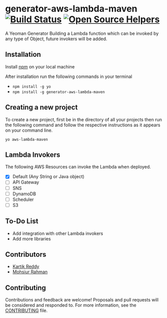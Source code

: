 # generator-aws-lambda-maven [![Build Status](https://travis-ci.org/mohsiur/generator-aws-lambda-maven.svg?branch=master)](https://travis-ci.org/mohsiur/generator-aws-lambda-maven) [![Open Source Helpers](https://www.codetriage.com/mohsiur/generator-aws-lambda-maven/badges/users.svg)](https://www.codetriage.com/mohsiur/generator-aws-lambda-maven)

A Yeoman Generator Building a Lambda function which can be invoked by any type of Object, future invokers will be added.

## Installation

Install [npm](https://nodejs.org/en/) on your local machine

After installation run the following commands in your terminal

- `npm install -g yo`
- `npm install -g generator-aws-lambda-maven`

## Creating a new project

To create a new project, first be in the directory of all your projects then run the following command and follow the respective instructions as it appears on your command line.

`yo aws-lambda-maven`

## Lambda Invokers

The following AWS Resources can invoke the Lambda when deployed.

- [x] Default (Any String or Java object)
- [ ] API Gateway
- [ ] SNS
- [ ] DynamoDB
- [ ] Scheduler
- [ ] S3

## To-Do List

- Add integration with other Lambda invokers
- Add more libraries

## Contributors

* [Kartik Reddy](https://github.com/)
* [Mohsiur Rahman](https://github.com/mohsiur)

## Contributing

Contributions and feedback are welcome! Proposals and pull requests will be considered and responded to. For more information, see the [CONTRIBUTING](CONTRIBUTING.md) file.
